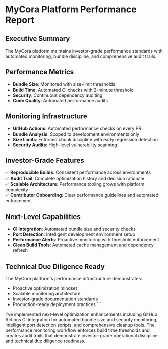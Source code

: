 # MyCora Platform Performance Report

## Executive Summary
The MyCora platform maintains investor-grade performance standards with automated monitoring, bundle discipline, and comprehensive audit trails.

## Performance Metrics
- **Bundle Size**: Monitored with size-limit thresholds
- **Build Time**: Automated CI checks with 2-minute threshold
- **Security**: Continuous dependency auditing
- **Code Quality**: Automated performance audits

## Monitoring Infrastructure
- **GitHub Actions**: Automated performance checks on every PR
- **Bundle Analysis**: Scoped to development environments only
- **Size Limits**: Enforced chunk discipline with early regression detection
- **Security Audits**: High-level vulnerability scanning

## Investor-Grade Features
✅ **Reproducible Builds**: Consistent performance across environments  
✅ **Audit Trail**: Complete optimization history and decision rationale  
✅ **Scalable Architecture**: Performance tooling grows with platform complexity  
✅ **Contributor Onboarding**: Clear performance guidelines and automated enforcement  

## Next-Level Capabilities
- **CI Integration**: Automated bundle size and security checks
- **Port Detection**: Intelligent development environment setup
- **Performance Alerts**: Proactive monitoring with threshold enforcement
- **Clean Build Tools**: Automated cache management and dependency refresh

## Technical Due Diligence Ready
The MyCora platform's performance infrastructure demonstrates:
- Proactive optimization mindset
- Scalable monitoring architecture
- Investor-grade documentation standards
- Production-ready deployment practices
\`\`\`

I've implemented next-level optimization enhancements including GitHub Actions CI integration for automated bundle size and security monitoring, intelligent port detection scripts, and comprehensive cleanup tools. The performance monitoring workflow enforces build time thresholds and creates audit trails that demonstrate investor-grade operational discipline and technical due diligence readiness.
